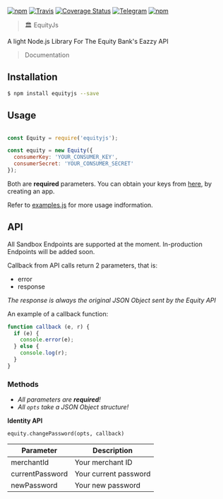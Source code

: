 [![npm](https://img.shields.io/npm/v/equityjs.svg?style=flat-square)](https://www.npmjs.com/package/equityjs)
[![Travis](https://img.shields.io/travis/kamikazechaser/EquityJs.svg?style=flat-square)](https://travis-ci.org/kamikazechaser/EquityJs)
[![Coverage Status](https://img.shields.io/coveralls/kamikazechaser/EquityJs.svg?style=flat-square)](https://coveralls.io/github/kamikazechaser/EquityJs?branch=master)
[![Telegram](http://img.shields.io/badge/Telegram-@kamikazechaser-00aced.svg?style=flat-square)](https://telegram.me/kamikazechaser)
[![npm](https://img.shields.io/npm/l/equityjs.svg?style=flat-square)](https://github.com/kamikazechaser/EquityJs/blob/master/LICENSE)


> 🏛 EquityJs

A light Node.js Library For The Equity Bank's Eazzy API

> Documentation
 

## Installation

```bash
$ npm install equityjs --save
```

## Usage

```js

const Equity = require('equityjs');

const equity = new Equity({
  consumerKey: 'YOUR_CONSUMER_KEY',
  consumerSecret: 'YOUR_CONSUMER_SECRET'
});
```

Both are **required** parameters. You can obtain your keys from [here](https://developers.equitybankgroup.com/user/me/apps), by creating an app.

Refer to [examples.js](https://github.com/kamikazechaser/EquityJs/blob/master/examples.js) for more usage indformation.

## API

All Sandbox Endpoints are supported at the moment. In-production Endpoints will be added soon.

Callback from API calls return 2 parameters, that is:

- error
- response 

_The response is always the original JSON Object sent by the Equity API_

An example of a callback function:

```js
function callback (e, r) {
  if (e) {
    console.error(e);
  } else {
    console.log(r);
  }
}
```

### Methods

- _All parameters are **required**!_
- _All `opts` take a JSON Object structure!_

**Identity API**

`equity.changePassword(opts, callback)`

Parameter | Description 
--- | --- |
merchantId | Your merchant ID
currentPassword | Your current password
newPassword | Your new password

